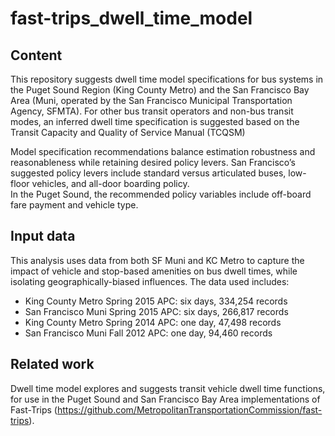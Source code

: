 # fast-trips_dwell_time_model

## Content
This repository suggests dwell time model specifications for bus systems in the Puget Sound Region (King County Metro) and the San Francisco Bay Area (Muni, operated by the San Francisco Municipal Transportation Agency, SFMTA). 
For other bus transit operators and non-bus transit modes, an inferred dwell time specification is suggested based on the Transit Capacity and Quality of Service Manual (TCQSM)


Model specification recommendations balance estimation robustness and reasonableness while retaining desired policy levers. 
San Francisco’s suggested policy levers include standard versus articulated buses, low-floor vehicles, and all-door boarding policy.  
In the Puget Sound, the recommended policy variables include off-board fare payment and vehicle type.


## Input data
This analysis uses data from both SF Muni and KC Metro to capture the impact of vehicle and stop-based amenities on bus dwell times, while isolating geographically-biased influences. The data used includes:
* King County Metro Spring 2015 APC: six days, 334,254 records
* San Francisco Muni Spring 2015 APC: six days, 266,817 records
* King County Metro Spring 2014 APC: one day, 47,498 records
* San Francisco Muni Fall 2012 APC: one day, 94,460 records

## Related work
Dwell time model explores and suggests transit vehicle dwell time functions, for use in the Puget Sound and San Francisco Bay Area implementations of Fast-Trips (https://github.com/MetropolitanTransportationCommission/fast-trips). 
